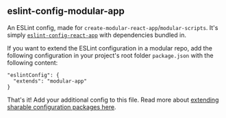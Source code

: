 ## eslint-config-modular-app

An ESLint config, made for `create-modular-react-app`/`modular-scripts`. It's
simply
[`eslint-config-react-app`](https://www.npmjs.com/package/eslint-config-react-app)
with dependencies bundled in.

If you want to extend the ESLint configuration in a modular repo, add the following configuration in your project's root folder `package.json` with the following content:

    "eslintConfig": {
      "extends": "modular-app"
    }

That's it! Add your additional config to this file. Read more about
[extending sharable configuration packages here](https://eslint.org/docs/user-guide/configuring/configuration-files#using-a-shareable-configuration-package).
